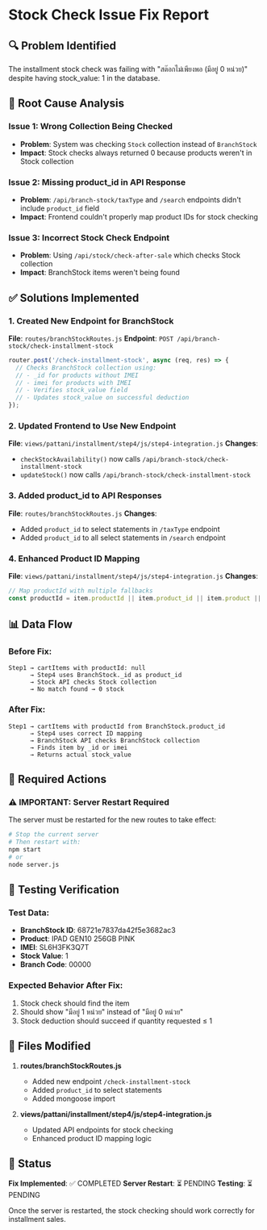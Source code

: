 # Stock Check Issue Fix Report

## 🔍 Problem Identified
The installment stock check was failing with "สต๊อกไม่เพียงพอ (มีอยู่ 0 หน่วย)" despite having stock_value: 1 in the database.

## 🎯 Root Cause Analysis

### Issue 1: Wrong Collection Being Checked
- **Problem**: System was checking `Stock` collection instead of `BranchStock`
- **Impact**: Stock checks always returned 0 because products weren't in Stock collection

### Issue 2: Missing product_id in API Response
- **Problem**: `/api/branch-stock/taxType` and `/search` endpoints didn't include `product_id` field
- **Impact**: Frontend couldn't properly map product IDs for stock checking

### Issue 3: Incorrect Stock Check Endpoint
- **Problem**: Using `/api/stock/check-after-sale` which checks Stock collection
- **Impact**: BranchStock items weren't being found

## ✅ Solutions Implemented

### 1. Created New Endpoint for BranchStock
**File**: `routes/branchStockRoutes.js`
**Endpoint**: `POST /api/branch-stock/check-installment-stock`

```javascript
router.post('/check-installment-stock', async (req, res) => {
  // Checks BranchStock collection using:
  // - _id for products without IMEI
  // - imei for products with IMEI
  // - Verifies stock_value field
  // - Updates stock_value on successful deduction
});
```

### 2. Updated Frontend to Use New Endpoint
**File**: `views/pattani/installment/step4/js/step4-integration.js`
**Changes**:
- `checkStockAvailability()` now calls `/api/branch-stock/check-installment-stock`
- `updateStock()` now calls `/api/branch-stock/check-installment-stock`

### 3. Added product_id to API Responses
**File**: `routes/branchStockRoutes.js`
**Changes**:
- Added `product_id` to select statements in `/taxType` endpoint
- Added `product_id` to all select statements in `/search` endpoint

### 4. Enhanced Product ID Mapping
**File**: `views/pattani/installment/step4/js/step4-integration.js`
**Changes**:
```javascript
// Map productId with multiple fallbacks
const productId = item.productId || item.product_id || item.product || item.id;
```

## 📊 Data Flow

### Before Fix:
```
Step1 → cartItems with productId: null
      → Step4 uses BranchStock._id as product_id
      → Stock API checks Stock collection
      → No match found → 0 stock
```

### After Fix:
```
Step1 → cartItems with productId from BranchStock.product_id
      → Step4 uses correct ID mapping
      → BranchStock API checks BranchStock collection
      → Finds item by _id or imei
      → Returns actual stock_value
```

## 🔄 Required Actions

### ⚠️ IMPORTANT: Server Restart Required
The server must be restarted for the new routes to take effect:
```bash
# Stop the current server
# Then restart with:
npm start
# or
node server.js
```

## 🧪 Testing Verification

### Test Data:
- **BranchStock ID**: 68721e7837da42f5e3682ac3
- **Product**: IPAD GEN10 256GB PINK
- **IMEI**: SL6H3FK3Q7T
- **Stock Value**: 1
- **Branch Code**: 00000

### Expected Behavior After Fix:
1. Stock check should find the item
2. Should show "มีอยู่ 1 หน่วย" instead of "มีอยู่ 0 หน่วย"
3. Stock deduction should succeed if quantity requested ≤ 1

## 📝 Files Modified

1. **routes/branchStockRoutes.js**
   - Added new endpoint `/check-installment-stock`
   - Added `product_id` to select statements
   - Added mongoose import

2. **views/pattani/installment/step4/js/step4-integration.js**
   - Updated API endpoints for stock checking
   - Enhanced product ID mapping logic

## 🚀 Status
**Fix Implemented**: ✅ COMPLETED
**Server Restart**: ⏳ PENDING
**Testing**: ⏳ PENDING

Once the server is restarted, the stock checking should work correctly for installment sales.
